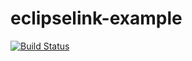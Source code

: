 # eclipselink-example
[![Build Status](https://travis-ci.org/namioka/eclipselink-example.svg?branch=master)](https://travis-ci.org/namioka/eclipselink-example)
